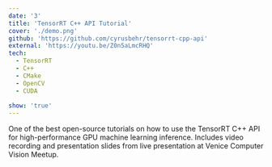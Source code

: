 ```yaml
---
date: '3'
title: 'TensorRT C++ API Tutorial'
cover: './demo.png'
github: 'https://github.com/cyrusbehr/tensorrt-cpp-api'
external: 'https://youtu.be/Z0n5aLmcRHQ'
tech:
  - TensorRT
  - C++
  - CMake
  - OpenCV
  - CUDA
  
show: 'true'
---
```


One of the best open-source tutorials on how to use the TensorRT C++ API for high-performance GPU machine learning inference. Includes video recording and presentation slides from live presentation at Venice Computer Vision Meetup. 
